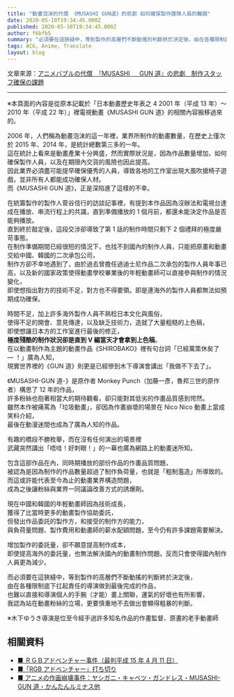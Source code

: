 ```yaml
---
title: "動畫泡沫的代價 《MUSASHI GUN道》的悲劇 如何確保製作團隊人員的難題"
date: 2020-05-10T19:34:45.000Z
published: 2020-05-10T19:34:45.000Z
author: f6bfb5
summary: "必須要在這狹縫中，等到製作的高層們不斷動搖的判斷終於決定後，由在各種限制底下扛起責任的導演做到最後完成的作品，是否能和導演個人的手腕（才能）直接畫上關聯？其實反而是更和運氣的好壞有關，我認為站在動畫粉絲的立場，更要慎重地不去做出這種會顯得粗暴的判斷。"
tags: ACG, Anime, Translate
layout: blog
---
```


文章來源：[アニメバブルの代償　『MUSASHI 　 GUN 道』の悲劇　制作スタッフ確保の課題](https://ameblo.jp/ambt5334/entry-12229276743.html)

---

※本頁面的內容是從原本記載於「日本動畫歷史年表之 4 2001 年（平成 13 年）～ 2010 年（平成 22 年）」裡電視動畫《MUSASHI GUN 道》的相關內容搬移過來的。

2006 年，人們稱為動畫泡沫的這一年裡，業界所制作的動畫數量，在歷史上僅次於 2015 年、2014 年，是統計總數第三多的一年。
<br/>這在統計上看來是動畫產業十分興盛，然而實際狀況是，因為作品數量增加，如何確保製作人員，以及在期限內交貨的風險也因此提高。
<br/>因此業界必須盡可能提早確保優秀的人員，導致各地的工作室出現大風吹搶椅子遊戲，並非所有人都能成功確保人材。
<br/>而《MUSASHI GUN 道》，正是深陷進了這樣的不幸。

在統籌製作的製作人菅谷信行的訪談記事裡，有提到本作品因為沒辦法和電視台達成在播放、串流行程上的共識，直到準備播放的 1 個月前，都還未能決定作品是否能夠播放。
<br/>直到終於敲定後，這段交涉卻導致了第 1 話的制作時間只剩下 2 個禮拜的極度嚴苛事態。
<br/>在制作準備期間已經很短的情況下，也找不到國內的制作人員，只能把原畫和動畫交給中國、韓國的二次承包公司，
<br/>制作方卻不幸地遇到了，由於過去曾擔任過迪士尼作品二次承包的製作人員年事已高，以及新的國家政策使得動畫學校畢業後的年輕動畫師可以直接參與制作的情況變化，
<br/>即使想指出對方的技術不足，對方也不得要領。即是連海外的製作人員都無法如預期成功確保。

時間不足，加上許多海外製作人員不熟稔日本文化與風俗，
<br/>使得不足的開會、意見傳達，以及缺乏技術力，造就了大量粗糙的上色稿，
<br/>即使想讓日本方的工作室進行最後的修正，
<br/>**極度殘酷的制作狀況卻是直到 V 編當天才會拿到上色稿**。
<br/>在以動畫制作為主題的動畫作品《SHIROBAKO》裡有句台詞「已經萬策休矣了 — ！」廣為人知，
<br/>現實世界裡的《GUN 道》則更是已經慘到木下導演會講出「我做不下去了」。

《MUSASHI-GUN 道-》是原作者 Monkey Punch（加藤一彥，魯邦三世的原作者）構思了 12 年的作品，
<br/>許多粉絲也抱著相當大的期待觀看，卻只能對其低劣的作畫品質感到愕然。
<br/>雖然本作被痛罵為「垃圾動畫」，卻因為作畫崩壞的場景在 Nico Nico 動畫上當成笑料介紹，
<br/>最後在動漫迷間也成為了廣為人知的作品。

有趣的橋段不勝枚舉，而在沒有任何演出的場景裡
<br/>武藏突然講出「唔哇！好刺眼！」的一幕也廣為網路上的動畫迷所知。

包含這部作品在內，同時期播放的部份作品的作畫品質問題，
<br/>被認為是因為制作的作品數量超過了制作負荷量，也就是「粗制濫造」所導致的。
<br/>而這或許能代表至今為止的動畫業界構造問題，
<br/>成為之後讓粉絲與業界一同議論改善方式的誘爆劑。

現在中國和韓國的年輕動畫師因為技術成長，
<br/>獲得了比當時更多的動畫製作協助委託，
<br/>但發出作品委託的製作方，和接受的制作方的能力，
<br/>與負荷量問題、製作費用和動畫師的薪水配額問題，至今仍有許多課題需要解決。

增加製作的委託量，卻不願意提高制作成本，
<br/>即使提高海外的委託量，也無法解決國內的動畫制作問題。反而只會使得國內制作人員更為減少。

而必須要在這狹縫中，等到製作的高層們不斷動搖的判斷終於決定後，
<br/>由在各種限制底下扛起責任的導演做到最後完成的作品，
<br/>也難以直接和導演個人的手腕（才能）畫上關聯，運氣的好壞也有所影響，
<br/>我認為站在動畫粉絲的立場，更要慎重地不去做出會顯得粗暴的判斷。

※木下ゆうき導演是位至今經手過許多知名作品的作畫監督、原畫的老手動畫師

## 相關資料

- [■ ＲＧＢアドベンチャー事件（最判平成 15 年 4 月 11 日）](https://www.saegusa-pat.co.jp/copyrighthanrei/1948/)
- [■「RGB アドベンチャー」打ち切り](https://blog.goo.ne.jp/hballoon/e/d1270715d7e03af6c6a51ec60e35a0d3)
- [■ アニメの作画崩壊事件：ヤシガニ・キャベツ・ガンドレス・MUSASHI-GUN 道・かんたんルミナス他](https://middle-edge.jp/articles/h0emD)
